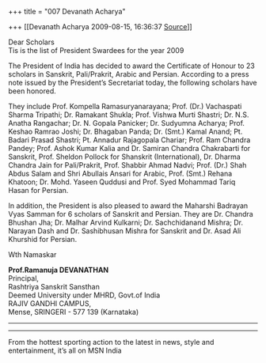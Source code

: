 +++
title = "007 Devanath Acharya"

+++
[[Devanath Acharya	2009-08-15, 16:36:37 [Source](https://groups.google.com/g/bvparishat/c/ruXtKgw1wzs)]]



Dear Scholars  
Tis is the list of President Swardees for the year 2009  
  

The President of India has decided to award the Certificate of Honour to 23 scholars in Sanskrit, Pali/Prakrit, Arabic and Persian. According to a press note issued by the President’s Secretariat today, the following scholars have been honored.  
  
They include Prof. Kompella Ramasuryanarayana; Prof. (Dr.) Vachaspati Sharma Tripathi; Dr. Ramakant Shukla; Prof. Vishwa Murti Shastri; Dr. N.S. Anatha Rangachar; Dr. N. Gopala Panicker; Dr. Sudyumna Acharya; Prof. Keshao Ramrao Joshi; Dr. Bhagaban Panda; Dr. (Smt.) Kamal Anand; Pt. Badari Prasad Shastri; Pt. Annadur Rajagopala Chariar; Prof. Ram Chandra Pandey; Prof. Ashok Kumar Kalia and Dr. Samiran Chandra Chakrabarti for Sanskrit, Prof. Sheldon Pollock for Shanskrit (International), Dr. Dharma Chandra Jain for Pali/Prakrit, Prof. Shabbir Ahmad Nadvi; Prof. (Dr.) Shah Abdus Salam and Shri Abullais Ansari for Arabic, Prof. (Smt.) Rehana Khatoon; Dr. Mohd. Yaseen Quddusi and Prof. Syed Mohammad Tariq Hasan for Persian.  
  
In addition, the President is also pleased to award the Maharshi Badrayan Vyas Samman for 6 scholars of Sanskrit and Persian. They are Dr. Chandra Bhushan Jha; Dr. Malhar Arvind Kulkarni; Dr. Sachchidanand Mishra; Dr. Narayan Dash and Dr. Sashibhusan Mishra for Sanskrit and Dr. Asad Ali Khurshid for Persian.

  
Wth Namaskar  
  
  
**Prof.Ramanuja DEVANATHAN**  
Principal,  
Rashtriya Sanskrit Sansthan  
Deemed University under MHRD, Govt.of India  
RAJIV GANDHI CAMPUS,  
Mense, SRINGERI - 577 139 (Karnataka)  
  
  
  
  
  
  

------------------------------------------------------------------------

  

------------------------------------------------------------------------

From the hottest sporting action to the latest in news, style and entertainment, it’s all on MSN India [](http://in.msn.com)

